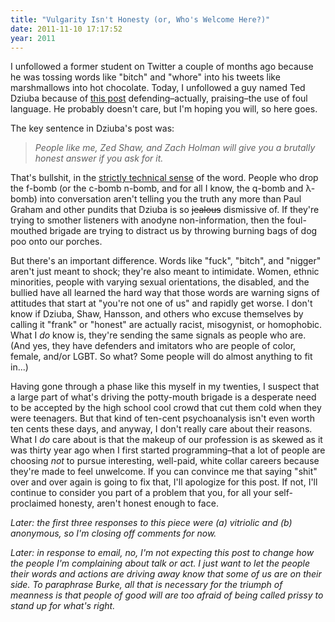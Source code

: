 ```yaml
---
title: "Vulgarity Isn't Honesty (or, Who's Welcome Here?)"
date: 2011-11-10 17:17:52
year: 2011
---
```

I unfollowed a former student on Twitter a couple of months ago because he was tossing words like "bitch" and "whore" into his tweets like marshmallows into hot chocolate. Today, I unfollowed a guy named Ted Dziuba because of <a href="http://teddziuba.com/2011/11/dirty-words.html">this post</a> defending–actually, praising–the use of foul language. He probably doesn't care, but I'm hoping you will, so here goes.

The key sentence in Dziuba's post was:
<blockquote><em>People like me, Zed Shaw, and Zach Holman will give you a brutally honest answer if you ask for it.</em></blockquote>
That's bullshit, in the <a href="http://www.amazon.com/Bullshit-Harry-G-Frankfurt/dp/0691122946">strictly technical sense</a> of the word. People who drop the f-bomb (or the c-bomb n-bomb, and for all I know, the q-bomb and λ-bomb) into conversation aren't telling you the truth any more than Paul Graham and other pundits that Dziuba is so <span style="text-decoration: line-through;">jealous</span> dismissive of. If they're trying to smother listeners with anodyne non-information, then the foul-mouthed brigade are trying to distract us by throwing burning bags of dog poo onto our porches.

But there's an important difference. Words like "fuck", "bitch", and "nigger" aren't just meant to shock; they're also meant to intimidate. Women, ethnic minorities, people with varying sexual orientations, the disabled, and the bullied have all learned the hard way that those words are warning signs of attitudes that start at "you're not one of us" and rapidly get worse. I don't know if Dziuba, Shaw, Hansson, and others who excuse themselves by calling it "frank" or "honest" are actually racist, misogynist, or homophobic. What I <em>do</em> know is, they're sending the same signals as people who are. (And yes, they have defenders and imitators who are people of color, female, and/or LGBT. So what? Some people will do almost anything to fit in...)

Having gone through a phase like this myself in my twenties, I suspect that a large part of what's driving the potty-mouth brigade is a desperate need to be accepted by the high school cool crowd that cut them cold when they were teenagers. But that kind of ten-cent psychoanalysis isn't even worth ten cents these days, and anyway, I don't really care about their reasons. What I <em>do</em> care about is that the makeup of our profession is as skewed as it was thirty year ago when I first started programming–that a lot of people are choosing <em>not</em> to pursue interesting, well-paid, white collar careers because they're made to feel unwelcome. If you can convince me that saying "shit" over and over again is going to fix that, I'll apologize for this post. If not, I'll continue to consider you part of a problem that you, for all your self-proclaimed honesty, aren't honest enough to face.

<em>Later: the first three responses to this piece were (a) vitriolic and (b) anonymous, so I'm closing off comments for now.</em>

<em>Later: in response to email, no, I'm not expecting this post to change how the people I'm complaining about talk or act. I just want to let the people their words and actions are driving away know that some of us are on their side. To paraphrase Burke, all that is necessary for the triumph of meanness is that people of good will are too afraid of being called prissy to stand up for what's right.</em>
